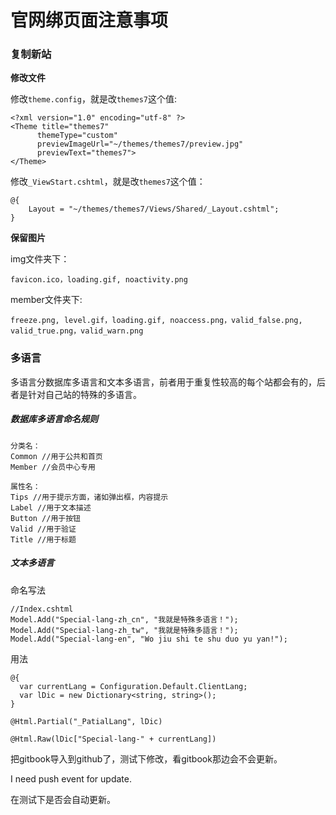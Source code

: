 # 官网绑页面注意事项

### 复制新站
**修改文件**

修改`theme.config`，就是改`themes7`这个值:
````
<?xml version="1.0" encoding="utf-8" ?>
<Theme title="themes7"
	  themeType="custom"
      previewImageUrl="~/themes/themes7/preview.jpg"
      previewText="themes7"> 
</Theme>
````
修改`_ViewStart.cshtml`，就是改`themes7`这个值：
````
@{
    Layout = "~/themes/themes7/Views/Shared/_Layout.cshtml"; 
}
````
**保留图片**

img文件夹下：
````
favicon.ico，loading.gif, noactivity.png
````
member文件夹下:
````
freeze.png, level.gif，loading.gif, noaccess.png，valid_false.png, valid_true.png，valid_warn.png
````
### 多语言
多语言分数据库多语言和文本多语言，前者用于重复性较高的每个站都会有的，后者是针对自己站的特殊的多语言。
##### 数据库多语言命名规则
````
分类名：
Common //用于公共和首页
Member //会员中心专用

属性名：
Tips //用于提示方面，诸如弹出框，内容提示
Label //用于文本描述
Button //用于按钮
Valid //用于验证
Title //用于标题
````
##### 文本多语言
命名写法
````
//Index.cshtml
Model.Add("Special-lang-zh_cn", "我就是特殊多语言！");
Model.Add("Special-lang-zh_tw", "我就是特殊多語言！");
Model.Add("Special-lang-en", "Wo jiu shi te shu duo yu yan!");
````
用法
````
@{
  var currentLang = Configuration.Default.ClientLang;
  var lDic = new Dictionary<string, string>();
}

@Html.Partial("_PatialLang", lDic)

@Html.Raw(lDic["Special-lang-" + currentLang])
````

把gitbook导入到github了，测试下修改，看gitbook那边会不会更新。

I need push event for update.

在测试下是否会自动更新。